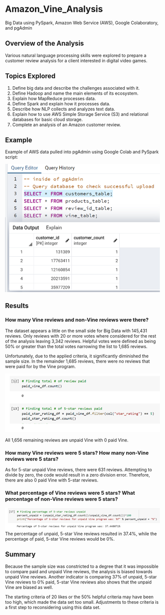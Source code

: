 # Amazon_Vine_Analysis
Big Data using PySpark, Amazon Web Service (AWS), Google Colaboratory, and pgAdmin

## Overview of the Analysis
Various natural language processing skills were explored to prepare a customer review analysis for a client interested in digital video games.      

## Topics Explored
1. Define big data and describe the challenges associated with it.
2. Define Hadoop and name the main elements of its ecosystem.
3. Explain how MapReduce processes data.
4. Define Spark and explain how it processes data.
5. Describe how NLP collects and analyzes text data.
6. Explain how to use AWS Simple Storage Service (S3) and relational databases for basic cloud storage.
7. Complete an analysis of an Amazon customer review.

## Example
Example of AWS data pulled into pgAdmin using Google Colab and PySpark script:  
     
![Pic 1](https://github.com/Baylex/Amazon_Vine_Analysis/blob/main/Images/dev1_customer_table.PNG)

## Results

### How many Vine reviews and non-Vine reviews were there?
The dataset appears a little on the small side for Big Data with 145,431 reviews.
Only reviews with 20 or more votes where considered for the rest of the analysis leaving 3,342 reviews. 
Helpful votes were defined as being 50% or greater than the total votes narrowing the list to 1,685 reviews.

Unfortunately, due to the applied criteria, it significantly diminished the sample size.  In the remainder 1,685 reviews, there were no reviews that were paid for by the Vine program.     

![Pic 2](https://github.com/Baylex/Amazon_Vine_Analysis/blob/main/Images/dev2_count_is_zero.PNG)     

All 1,656 remaining reviews are unpaid Vine with 0 paid Vine.  

### How many Vine reviews were 5 stars? How many non-Vine reviews were 5 stars?     
As for 5-star unpaid Vine reviews, there were 631 reviews.  Attempting to divide by zero, the code would result in a zero division error.  Therefore, there are also 0 paid Vine with 5-star reviews.     

### What percentage of Vine reviews were 5 stars? What percentage of non-Vine reviews were 5 stars?   
![Pic 3](https://github.com/Baylex/Amazon_Vine_Analysis/blob/main/Images/dev2_vine_reviews_no.PNG)   
The percentage of unpaid, 5-star Vine reviews resulted in 37.4%, while the percentage of paid, 5-star Vine reviews would be 0%.   

## Summary

Because the sample size was constricted to a degree that it was impossible to compare paid and unpaid Vine reviews, the analysis is biased towards unpaid Vine reviews.  Another indicator is comparing 37% of unpaid, 5-star Vine reviews to 0% paid, 5-star Vine reviews also shows that the unpaid Vine are biased as well.

The starting criteria of 20 likes or the 50% helpful criteria may have been too high, which made the data set too small.  Adjustments to these criteria is a first step to reconsidering using this data set.
